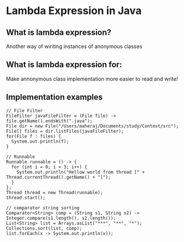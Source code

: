 # Lambda Expression in Java

## What is lambda expression?
Another way of wiriting instances of anonymous classes

## What is lambda expression for:
Make annonymous class implementation more easier to read and write!

## Implementation examples

```
// File Filter
FileFilter javaFileFilter = (File file) -> file.getName().endsWith(".java");
File dir = new File("/Users/maheraj/Documents/study/Contest/src");
File[] files = dir.listFiles(javaFileFilter);
for(File f : files) {
  System.out.println(f);
}
    
// Runnable 
Runnable runnable = () -> {
  for (int i = 0; i < 3; i++) {
    System.out.println("Hellow world from thread [" + Thread.currentThread().getName() + "]");
  }
};
Thread thread = new Thread(runnable);
thread.start();
    
// comparator string sorting
Comparator<String> comp = (String s1, String s2) -> Integer.compare(s1.length(), s2.length());
List<String> list = Arrays.asList("***", "**", "*");
Collections.sort(list, comp);
list.forEach(x -> System.out.println(x));

```
